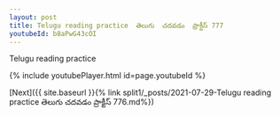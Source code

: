 ```yaml
---
layout: post
title: Telugu reading practice  తెలుగు  చదవడం  ప్రాక్టీస్ 777
youtubeId: b8aPwG43cOI
---
```

 
 
Telugu reading practice
 
 
 
 
 


{% include youtubePlayer.html id=page.youtubeId %}
 
[Next]({{ site.baseurl }}{% link  split1/_posts/2021-07-29-Telugu reading practice  తెలుగు  చదవడం  ప్రాక్టీస్ 776.md%})
 

